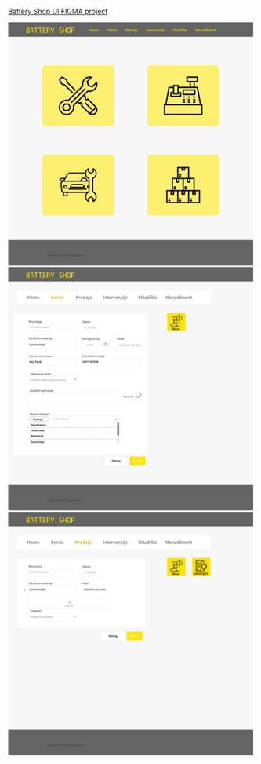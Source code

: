 <a href="https://www.figma.com/proto/y0UXqJrijp4pzu3AX6pfRD/BatteryShop?node-id=1%3A3997&scaling=scale-down">Battery Shop UI FIGMA project</a>

<img src="https://github.com/anja-sunjic/Battery-Shop-UI/blob/master/HomeScreen.png?raw=true" width=500>
<img src="https://github.com/anja-sunjic/Battery-Shop-UI/blob/master/ServisNoviNalog.png?raw=true" width=500>
<img src="https://github.com/anja-sunjic/Battery-Shop-UI/blob/master/Prodaja.png?raw=true" width=500>
